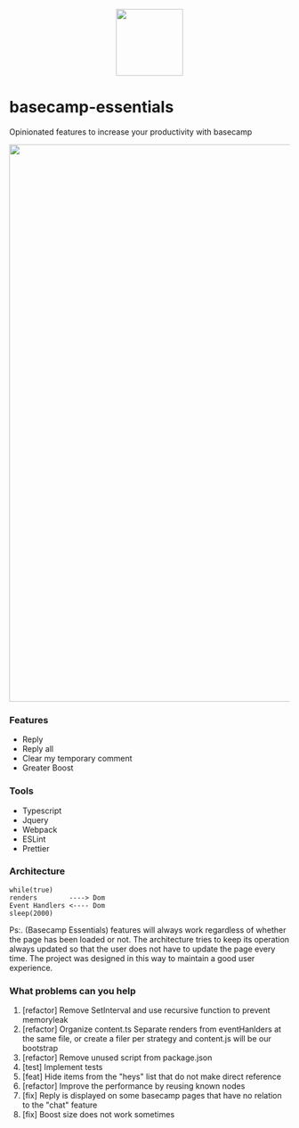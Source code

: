 <p align="center">
  <img width="120" height="120" src="https://user-images.githubusercontent.com/7409802/120087645-11cf8a80-c0c0-11eb-8d24-40d7352f150f.png">
</p>

# basecamp-essentials
Opinionated features to increase your productivity with basecamp

<p align="center">
  <img width="1000" src="https://user-images.githubusercontent.com/7409802/120087649-18f69880-c0c0-11eb-9016-a8a058aed030.png">
</p>


### Features
- Reply
- Reply all
- Clear my temporary comment
- Greater Boost

### Tools
- Typescript
- Jquery
- Webpack
- ESLint
- Prettier

### Architecture

```
while(true)
renders        ----> Dom
Event Handlers <---- Dom
sleep(2000)
```

Ps:. (Basecamp Essentials) features will always work regardless of whether the page has been loaded or not. The architecture tries to keep its operation always updated so that the user does not have to update the page every time. The project was designed in this way to maintain a good user experience.


### What problems can you help
1. [refactor] Remove SetInterval and use recursive function to prevent memoryleak
2. [refactor] Organize content.ts Separate renders from eventHanlders at the same file, or create a filer per strategy and content.js will be our bootstrap
3. [refactor] Remove unused script from package.json
4. [test] Implement tests
5. [feat] Hide items from the "heys" list that do not make direct reference
6. [refactor] Improve the performance by reusing known nodes
7. [fix] Reply is displayed on some basecamp pages that have no relation to the "chat" feature
8. [fix] Boost size does not work sometimes

